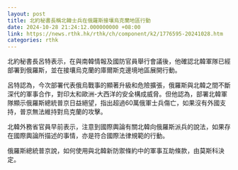 ```yaml
---
layout: post
title: 北約秘書長稱北韓士兵在俄羅斯接壤烏克蘭地區行動
date: 2024-10-28 21:24:12.000000000 +08:00
link: https://news.rthk.hk/rthk/ch/component/k2/1776595-20241028.htm
categories: rthk
---
```


北約秘書長呂特表示，在與南韓情報及國防官員舉行會議後，他確認北韓軍隊已經部署到俄羅斯，並在接壤烏克蘭的庫爾斯克邊境地區展開行動。

呂特認為，今次部署代表俄烏戰事的顯著升級和危險擴張，俄羅斯與北韓之間不斷深代的軍事合作，對印太和歐洲-大西洋的安全構成威脅。但他認為，部署北韓軍隊顯示俄羅斯總統普京日益絕望，指出超過60萬俄軍士兵傷亡，如果沒有外國支持，普京無法維持對烏克蘭的攻擊。

北韓外務省官員早前表示，注意到國際輿論有關北韓向俄羅斯派兵的說法，如果存在國際輿論所描述的事情，亦是符合國際法律規範的行動。

俄羅斯總統普京說，如何使用與北韓新防禦條約中的軍事互助條款，由莫斯科決定。
